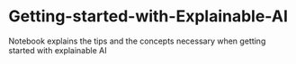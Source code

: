 # Getting-started-with-Explainable-AI
Notebook explains the tips and the concepts necessary when getting started with explainable AI

